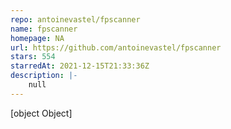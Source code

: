 ```yaml
---
repo: antoinevastel/fpscanner
name: fpscanner
homepage: NA
url: https://github.com/antoinevastel/fpscanner
stars: 554
starredAt: 2021-12-15T21:33:36Z
description: |-
    null
---
```


[object Object]
